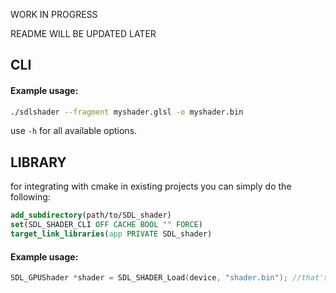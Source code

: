 WORK IN PROGRESS

README WILL BE UPDATED LATER

## CLI

#### Example usage:
```bash
./sdlshader --fragment myshader.glsl -o myshader.bin
```

use `-h` for all available options.

## LIBRARY
for integrating with cmake in existing projects you can simply do the following:

```cmake
add_subdirectory(path/to/SDL_shader)
set(SDL_SHADER_CLI OFF CACHE BOOL "" FORCE)
target_link_libraries(app PRIVATE SDL_shader)
```

#### Example usage:
```c
SDL_GPUShader *shader = SDL_SHADER_Load(device, "shader.bin"); //that's all you need!
```
